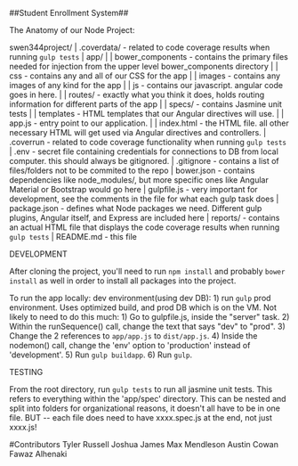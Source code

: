 ##Student Enrollment System##

The Anatomy of our Node Project:

swen344project/
|   .coverdata/ - related to code coverage results when running `gulp tests`
|   app/
|   |   bower_components - contains the primary files needed for injection from the upper level bower_components directory
|   |   css - contains any and all of our CSS for the app
|   |   images - contains any images of any kind for the app
|   |   js - contains our javascript. angular code goes in here.
|   |   routes/ - exactly what you think it does, holds routing information for different parts of the app
|   |   specs/ - contains Jasmine unit tests
|   |   templates  - HTML templates that our Angular directives will use.
|   |   app.js     - entry point to our application.
|   |   index.html - the HTML file. all other necessary HTML will get used via Angular directives and controllers.
|   .coverrun - related to code coverage functionality when running `gulp tests`
|   .env - secret file containing credentials for connections to DB from local computer. this should always be gitignored.
|   .gitignore - contains a list of files/folders not to be commited to the repo
|   bower.json - contains dependencies like node_modules/, but more specific ones like Angular Material or Bootstrap would go here
|   gulpfile.js - very important for development, see the comments in the file for what each gulp task does
|   package.json - defines what Node packages we need. Different gulp plugins, Angular itself, and Express are included here
|   reports/ - contains an actual HTML file that displays the code coverage results when running `gulp tests`
|   README.md - this file

        
DEVELOPMENT

After cloning the project, you'll need to run `npm install` and probably `bower install` as well in order to install all packages into the project. 

To run the app locally:
    dev environment(using dev DB):
        1) run `gulp`
    prod environment. Uses optimized build, and prod DB which is on the VM. Not likely to need to do this much:
        1) Go to gulpfile.js, inside the "server" task.
        2) Within the runSequence() call, change the text that says "dev" to "prod".
        3) Change the 2 references to `app/app.js` to `dist/app.js`.
        4) Inside the nodemon() call, change the 'env' option to 'production' instead of 'development'.
        5) Run `gulp buildapp`.
        6) Run `gulp`.

TESTING

From the root directory, run `gulp tests` to run all jasmine unit tests.  This refers to everything within the 'app/spec' directory. This can be nested and split into folders for organizational reasons, it doesn't all have to be in one file. BUT -- each file does need to have xxxx.spec.js at the end, not just xxxx.js!

#Contributors
Tyler Russell
Joshua James
Max Mendleson
Austin Cowan
Fawaz Alhenaki
